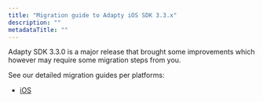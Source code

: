 ```yaml
---
title: "Migration guide to Adapty iOS SDK 3.3.x"
description: ""
metadataTitle: ""
---
```


Adapty SDK 3.3.0 is a major release that brought some improvements which however may require some migration steps from you.

See our detailed migration guides per platforms:

- [iOS](migration-to-ios330)
